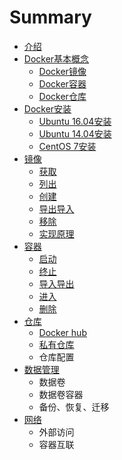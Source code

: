 # Summary

* [介绍](README.md)
* [Docker基本概念](Docker基本概念/README.md)
   * [Docker镜像](Docker基本概念/JingXiang.md)
   * [Docker容器](Docker基本概念/RongQi.md)
   * [Docker仓库](Docker基本概念/CangKu.md)
* [Docker安装](Docker安装/README.md)
   * [Ubuntu 16.04安装](Docker安装/ubuntu_16_04.md)
   * [Ubuntu 14.04安装](Docker安装/ubuntu_14_04.md)
   * [CentOS 7安装](Docker安装/centos_7.md)
* [镜像](镜像/README.md)
   * [获取](镜像/HuoQu.md)
   * [列出](镜像/LieChu.md)
   * [创建](镜像/ChuangJian.md)
   * [导出导入](镜像/DaoChuDaoRu.md)
   * [移除](镜像/YiChu.md)
   * [实现原理](镜像/ShiXianYuanLi.md)
* [容器](容器/README.md)
   * [启动](容器/QiDong.md)
   * [终止](容器/ZhongZhi.md)
   * [导入导出](容器/DaoRuDaoChu.md)
   * [进入](容器/JinRu.md)
   * [删除](容器/ShanChu.md)
* [仓库](仓库/README.md)
   * [Docker hub](仓库/DockerHub.md)
   * [私有仓库](仓库/SiYouCangKu.md)
   * 仓库配置
* [数据管理](数据管理/README.md)
   * 数据卷
   * 数据卷容器
   * 备份、恢复、迁移
* [网络](网络/README.md)
   * 外部访问
   * 容器互联


